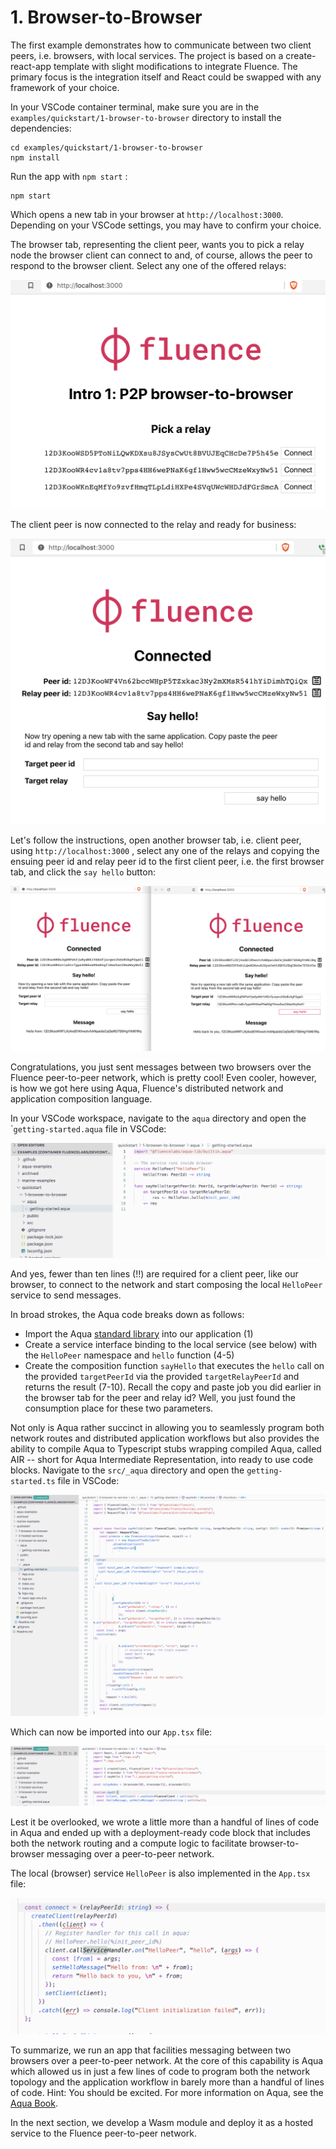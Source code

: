 # 1. Browser-to-Browser

The first example demonstrates how to communicate between two client peers, i.e. browsers, with local services. The project is based on a create-react-app template with slight modifications to integrate Fluence. The primary focus is the integration itself and React could be swapped with any framework of your choice.

In your VSCode container terminal, make sure you are in the `examples/quickstart/1-browser-to-browser` directory to install the dependencies:

```text
cd examples/quickstart/1-browser-to-browser
npm install
```

Run the app with `npm start` :

```text
npm start
```

Which opens a new tab in your browser at `http://localhost:3000`. Depending on your VSCode settings, you may have to confirm your choice.

The browser tab, representing the client peer, wants you to pick a relay node the browser client can connect to and, of course, allows the peer to respond to the browser client. Select any one of the offered relays:

![Relay Selection](../.gitbook/assets/image%20%2823%29.png)



The client peer is now connected to the relay and ready for business:

![Connection confirmation to network](../.gitbook/assets/image%20%2825%29.png)

Let's follow the instructions, open another browser tab, i.e. client peer, using `http://localhost:3000` , select any one of the relays and copying the ensuing peer id and relay peer id to the first client peer, i.e. the first browser tab, and click the `say hello` button:  


![Peer-to-peer communication between two browser client peers](../.gitbook/assets/image%20%2846%29.png)

Congratulations, you just sent messages between two browsers over the Fluence peer-to-peer network, which is pretty cool! Even cooler, however, is how we got here using Aqua, Fluence's distributed network and application composition language.

In your VSCode workspace, navigate to the `aqua` directory and open the \``getting-started.aqua` file in VSCode:

![getting-started.aqua](../.gitbook/assets/image%20%2827%29.png)

And yes, fewer than ten lines \(!!\) are required for a client peer, like our browser, to connect to the network and start composing the local `HelloPeer` service to send messages.

In broad strokes, the Aqua code breaks down as follows:

* Import the Aqua [standard library](https://github.com/fluencelabs/aqua-lib) into our application \(1\)
* Create a service interface binding to the local service \(see below\) with the `HelloPeer` namespace and `hello` function \(4-5\)
* Create the composition function `sayHello` that executes the `hello` call on the provided `targetPeerId` via the provided `targetRelayPeerId` and returns the result \(7-10\). Recall the copy and paste job you did earlier in the browser tab for the peer and relay id? Well, you just found the consumption place for these two parameters.

Not only is Aqua rather succinct in allowing you to seamlessly program both network routes and distributed application workflows but also provides the ability to compile Aqua to Typescript stubs wrapping compiled Aqua, called AIR -- short for Aqua Intermediate Representation, into ready to use code blocks. Navigate to the `src/_aqua` directory and open the `getting-started.ts`  file in VSCode:

![Aqua compiler generated typescript wrapper around AIR ](../.gitbook/assets/image%20%2845%29.png)

Which can now be imported into our `App.tsx` file:

![Import Aqua generated Typescript stub \(line 7\)](../.gitbook/assets/image%20%2826%29.png)

Lest it be overlooked, we wrote a little more than a handful of lines of code in Aqua and ended up with a deployment-ready code block that includes both the network routing and a compute logic to facilitate browser-to-browser messaging over a peer-to-peer network.

The local \(browser\) service `HelloPeer` is also implemented in the `App.tsx` file:

![Local HelloPeer service implementation](../.gitbook/assets/image%20%2821%29.png)

To summarize, we run an app that facilities messaging between two browsers over a peer-to-peer network. At the core of this capability is Aqua which allowed us in just a few lines of code to program both the network topology and the application workflow in barely more than a handful of lines of code.  Hint: You should be excited. For more information on Aqua, see the [Aqua Book](https://app.gitbook.com/@fluence/s/aqua-book/). 

In the next section, we develop a Wasm module and deploy it as a hosted service to the Fluence peer-to-peer network.

